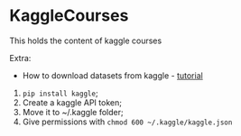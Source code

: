 # KaggleCourses
This holds the content of kaggle courses


Extra:
- How to download datasets from kaggle - [tutorial](https://github.com/Kaggle/kaggle-api#api-credentials)
1. `pip install kaggle`;
2. Create a kaggle API token;
3. Move it to ~/.kaggle folder;
4. Give permissions with `chmod 600 ~/.kaggle/kaggle.json`